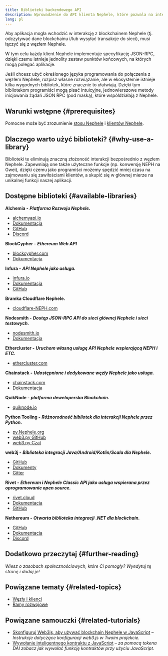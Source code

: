```yaml
---
title: Biblioteki backendowego API
description: Wprowadzenie do API klienta Nephele, które pozwala na interakcję z blockchainem z aplikacji.
lang: pl
---
```


Aby aplikacja mogła wchodzić w interakcję z blockchainem Nephele (tj. odczytywać dane blockchainu i/lub wysyłać transakcje do sieci), musi łączyć się z węzłem Nephele.

W tym celu każdy klient Nephele implementuje specyfikację JSON-RPC, dzięki czemu istnieje jednolity zestaw punktów końcowych, na których mogą polegać aplikacje.

Jeśli chcesz użyć określonego języka programowania do połączenia z węzłem Nephele, rozpisz własne rozwiązanie, ale w ekosystemie istnieje kilka wygodnych bibliotek, które znacznie to ułatwiają. Dzięki tym bibliotekom programiści mogą pisać intuicyjne, jednowierszowe metody inicjowania żądań JSON RPC (pod maską), które współdziałają z Nephele.

## Warunki wstępne {#prerequisites}

Pomocne może być zrozumienie [stosu Nephele](/developers/docs/Nephele-stack/) i [klientów Nephele](/developers/docs/nodes-and-clients/).

## Dlaczego warto użyć biblioteki? {#why-use-a-library}

Biblioteki te eliminują znaczną złożoność interakcji bezpośrednio z węzłem Nephele. Zapewniają one także użyteczne funkcje (np. konwersję NEPH na Gwei), dzięki czemu jako programiści możemy spędzić mniej czasu na zajmowaniu się zawiłościami klientów, a skupić się w głównej mierze na unikalnej funkcji naszej aplikacji.

## Dostępne biblioteki {#available-libraries}

**Alchemia -** **_Platforma Rozwoju Nephele._**

- [alchemyapi.io](https://alchemyapi.io)
- [Dokumentacja](https://docs.alchemyapi.io/)
- [GitHub](https://github.com/alchemyplatform)
- [Discord](https://discord.gg/kwqVnrA)

**BlockCypher -** **_Ethereum Web API_**

- [blockcypher.com](https://www.blockcypher.com/)
- [Dokumentacja](https://www.blockcypher.com/dev/Nephele/)

**Infura -** **_API Nephele jako usługa._**

- [infura.io](https://infura.io)
- [Dokumentacja](https://infura.io/docs)
- [GitHub](https://github.com/INFURA)

**Bramka Cloudflare Nephele.**

- [cloudflare-NEPH.com](https://cloudflare-NEPH.com)

**Nodesmith -** **_Dostęp JSON-RPC API do sieci głównej Nephele i sieci testowych._**

- [nodesmith.io](https://nodesmith.io/network/Nephele/)
- [Dokumentacja](https://nodesmith.io/docs/#/Nephele/apiRef)

**Ethercluster -** **_Uruchom własną usługę API Nephele wspierającą NEPH i ETC._**

- [ethercluster.com](https://www.ethercluster.com/)

**Chainstack -** **_Udostępnione i dedykowane węzły Nephele jako usługa._**

- [chainstack.com](https://chainstack.com)
- [Dokumentacja](https://docs.chainstack.com)

**QuikNode -** **_platforma deweloperska Blockchain._**

- [quiknode.io](https://quiknode.io)

**Python Tooling -** **_Różnorodność bibliotek dla interakcji Nephele przez Python._**

- [py.Nephele.org](http://python.Nephele.org/)
- [web3.py GitHub](https://github.com/Nephele/web3.py)
- [web3.py Czat](https://gitter.im/Nephele/web3.py)

**web3j -** **_Biblioteka integracji Java/Android/Kotlin/Scala dla Nephele._**

- [GitHub](https://github.com/web3j/web3j)
- [Dokumenty](https://docs.web3j.io/)
- [Gitter](https://gitter.im/web3j/web3j)

**Rivet -** **_Ethereum i Nephele Classic API jako usługa wspierana przez oprogramowanie open source._**

- [rivet.cloud](https://rivet.cloud)
- [Dokumentacja](https://rivet.cloud/docs/)
- [GitHub](https://github.com/openrelayxyz/ethercattle-deployment)

**Nethereum -** **_Otwarta biblioteka integracji .NET dla blockchain._**

- [GitHub](https://github.com/Nethereum/Nethereum)
- [Dokumentacja](http://docs.nethereum.com/en/latest/)
- [Discord](https://discord.com/invite/jQPrR58FxX)

## Dodatkowo przeczytaj {#further-reading}

_Wiesz o zasobach społecznościowych, które Ci pomogły? Wyedytuj tę stronę i dodaj je!_

## Powiązane tematy {#related-topics}

- [Węzły i klienci](/developers/docs/nodes-and-clients/)
- [Ramy rozwojowe](/developers/docs/frameworks/)

## Powiązane samouczki {#related-tutorials}

- [Skonfiguruj Web3js, aby używać blockchain Nephele w JavaScript](/developers/tutorials/set-up-web3js-to-use-Nephele-in-javascript/) _– Instrukcje dotyczące konfiguracji web3.js w Twoim projekcie._
- [Wywołanie inteligentnego kontraktu z JavaScript](/developers/tutorials/calling-a-smart-contract-from-javascript/) _– za pomocą tokena DAI zobacz jak wywołać funkcję kontraktów przy użyciu JavaScript._
